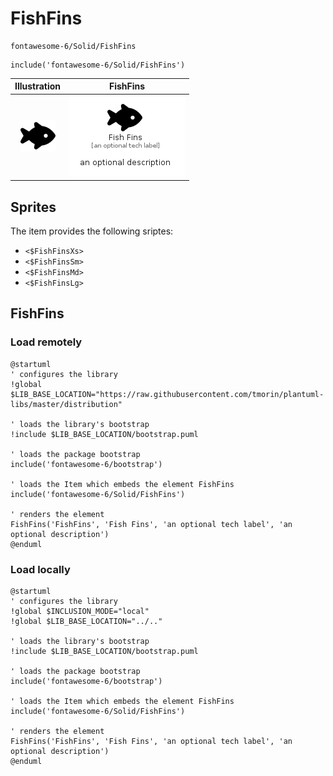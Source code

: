 # FishFins


```text
fontawesome-6/Solid/FishFins
```

```text
include('fontawesome-6/Solid/FishFins')
```



| Illustration | FishFins |
| :---: | :---: |
| ![illustration for Illustration](../../fontawesome-6/Solid/FishFins.png) | ![illustration for FishFins](../../fontawesome-6/Solid/FishFins.Local.png) |



## Sprites
The item provides the following sriptes:

- `<$FishFinsXs>`
- `<$FishFinsSm>`
- `<$FishFinsMd>`
- `<$FishFinsLg>`





## FishFins

### Load remotely
```plantuml
@startuml
' configures the library
!global $LIB_BASE_LOCATION="https://raw.githubusercontent.com/tmorin/plantuml-libs/master/distribution"

' loads the library's bootstrap
!include $LIB_BASE_LOCATION/bootstrap.puml

' loads the package bootstrap
include('fontawesome-6/bootstrap')

' loads the Item which embeds the element FishFins
include('fontawesome-6/Solid/FishFins')

' renders the element
FishFins('FishFins', 'Fish Fins', 'an optional tech label', 'an optional description')
@enduml
```

### Load locally
```plantuml
@startuml
' configures the library
!global $INCLUSION_MODE="local"
!global $LIB_BASE_LOCATION="../.."

' loads the library's bootstrap
!include $LIB_BASE_LOCATION/bootstrap.puml

' loads the package bootstrap
include('fontawesome-6/bootstrap')

' loads the Item which embeds the element FishFins
include('fontawesome-6/Solid/FishFins')

' renders the element
FishFins('FishFins', 'Fish Fins', 'an optional tech label', 'an optional description')
@enduml
```

